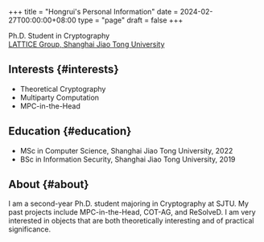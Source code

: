 +++
title = "Hongrui's Personal Information"
date = 2024-02-27T00:00:00+08:00
type = "page"
draft = false
+++

<span class="icons-item"> <a href="https://github.com/freemanrickcui" target="_blank"><i class="fab fa-github"></i></a></span>
<span class="icons-item"> <a href="https://www.stackoverflow.com/users/8865477/rick-freeman" target="_blank"><i class="fab fa-stack-overflow fa-1x"></i></a></span>
<span class="icons-item"> <a href="https://orcid.org/0000-0002-6203-413X" target="_blank"><i class="fab fa-orcid fa-1x"></i></a></span>
<span class="icons-item"> <a href="https://scholar.google.com/citations?user=bWNvN0UAAAAJ" target="_blank"><i class="fab fa-google fa-1x"></i></a></span>
<span class="icons-item"> <a href="mailto:freemanrickcui@outlook.com"><i class="fas fa-envelope fa-1x"></i></a></span>
<span class="icons-item"> <a href="/gpg_public_key.txt"><i class="fas fa-key fa-1x"></i></a></span>

Ph.D. Student in Cryptography<br />
[LATTICE Group, Shanghai Jiao Tong University](https://crypto.sjtu.edu.cn/)


## Interests {#interests}

-   Theoretical Cryptography
-   Multiparty Computation
-   MPC-in-the-Head


## Education {#education}

-   MSc in Computer Science, Shanghai Jiao Tong University, 2022
-   BSc in Information Security, Shanghai Jiao Tong University, 2019


## About {#about}

I am a second-year Ph.D. student majoring in Cryptography at SJTU. My
past projects include MPC-in-the-Head, COT-AG, and ReSolveD. I am very
interested in objects that are both theoretically interesting and of
practical significance.
